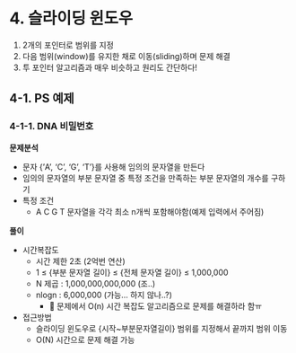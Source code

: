# 4. 슬라이딩 윈도우

1. 2개의 포인터로 범위를 지정
2. 다음 범위(window)를 유지한 채로 이동(sliding)하며 문제 해결
3. 투 포인터 알고리즘과 매우 비슷하고 원리도 간단하다!

## 4-1. PS 예제

### 4-1-1. DNA 비밀번호

**문제분석**

- 문자 {’A’, ‘C’, ‘G’, ‘T’}를 사용해 임의의 문자열을 만든다
- 임의의 문자열의 부분 문자열 중 특정 조건을 만족하는 부분 문자열의 개수를 구하기
- 특정 조건
    - A C G T 문자열을 각각 최소 n개씩 포함해야함(예제 입력에서 주어짐)

**풀이**

- 시간복잡도
    - 시간 제한 2초 (2억번 연산)
    - 1 ≤ {부분 문자열 길이} ≤ {전체 문자열 길이} ≤ 1,000,000
    - N 제곱 : 1,000,000,000,000 (조..)
    - nlogn : 6,000,000 (가능… 하지 않나..?)
        - 🤔 문제에서 O(n) 시간 복잡도 알고리즘으로 문제를 해결하라 함ㅠ
- 접근방법
    - 슬라이딩 윈도우로 {시작~부분문자열길이} 범위를 지정해서 끝까지 범위 이동
    - O(N) 시간으로 문제 해결 가능